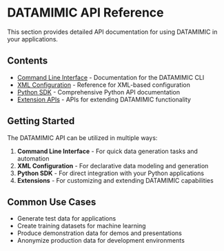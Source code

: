 # DATAMIMIC API Reference

This section provides detailed API documentation for using DATAMIMIC in your applications.

## Contents

- [Command Line Interface](cli.md) - Documentation for the DATAMIMIC CLI
- [XML Configuration](xml-config.md) - Reference for XML-based configuration
- [Python SDK](python-sdk.md) - Comprehensive Python API documentation
- [Extension APIs](extensions.md) - APIs for extending DATAMIMIC functionality

## Getting Started

The DATAMIMIC API can be utilized in multiple ways:

1. **Command Line Interface** - For quick data generation tasks and automation
2. **XML Configuration** - For declarative data modeling and generation
3. **Python SDK** - For direct integration with your Python applications
4. **Extensions** - For customizing and extending DATAMIMIC capabilities

## Common Use Cases

- Generate test data for applications
- Create training datasets for machine learning
- Produce demonstration data for demos and presentations
- Anonymize production data for development environments 